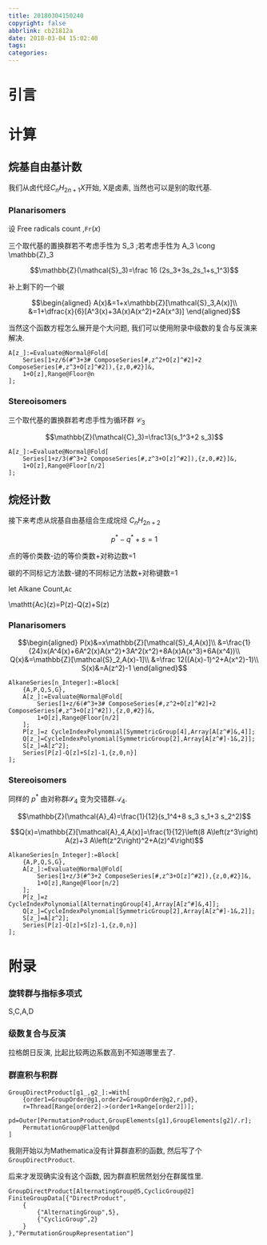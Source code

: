 ```yaml
---
title: 20180304150240
copyright: false
abbrlink: cb21812a
date: 2018-03-04 15:02:40
tags:
categories:
---
```


# 引言

# 计算

## 烷基自由基计数

我们从卤代烃$C_nH_{2n+1}X$开始, X是卤素, 当然也可以是别的取代基.

### Planarisomers

设 Free radicals count ,$\mathtt{Fr}(x)$

三个取代基的置换群若不考虑手性为 S_3 ;若考虑手性为 A_3 \cong \mathbb{Z}_3

$$\mathbb{Z}(\mathcal{S}_3)=\frac 16 (2s_3+3s_2s_1+s_1^3)$$

补上剩下的一个碳

$$\begin{aligned}
A(x)&=1+x\mathbb{Z}[\mathcal{S}_3,A(x)]\\
&=1+\dfrac{x}{6}[A^3(x)+3A(x)A(x^2)+2A(x^3)]
\end{aligned}$$

当然这个函数方程怎么展开是个大问题, 我们可以使用附录中级数的复合与反演来解决.

```mma
A[z_]:=Evaluate@Normal@Fold[
    Series[1+z/6(#^3+3# ComposeSeries[#,z^2+O[z]^#2]+2 ComposeSeries[#,z^3+O[z]^#2]),{z,0,#2}]&,
    1+O[z],Range@Floor@n
];
```

### Stereoisomers

三个取代基的置换群若考虑手性为循环群 $\mathcal{C}_3$

$$\mathbb{Z}(\mathcal{C}_3)=\frac13(s_1^3+2 s_3)$$

```mma
A[z_]:=Evaluate@Normal@Fold[
    Series[1+z/3(#^3+2 ComposeSeries[#,z^3+O[z]^#2]),{z,0,#2}]&,
    1+O[z],Range@Floor[n/2]
];
```

## 烷烃计数

接下来考虑从烷基自由基组合生成烷烃 $C_nH_{2n+2}$

$$p^*-q^*+s=1$$

点的等价类数-边的等价类数+对称边数=1

碳的不同标记方法数-键的不同标记方法数+对称键数=1

let Alkane Count,$\mathtt{Ac}$

\mathtt{Ac}(z)=P(z)-Q(z)+S(z)

### Planarisomers



$$\begin{aligned}
P(x)&=x\mathbb{Z}[\mathcal{S}_4,A(x)]\\
&=\frac{1}{24}x(A^4(x)+6A^2(x)A(x^2)+3A^2(x^2)+8A(x)A(x^3)+6A(x^4))\\
Q(x)&=\mathbb{Z}[\mathcal{S}_2,A(x)-1]\\
&=\frac 12((A(x)-1)^2+A(x^2)-1)\\
S(x)&=A(z^2)-1
\end{aligned}$$

```mma
AlkaneSeries[n_Integer]:=Block[
    {A,P,Q,S,G},
    A[z_]:=Evaluate@Normal@Fold[
        Series[1+z/6(#^3+3# ComposeSeries[#,z^2+O[z]^#2]+2 ComposeSeries[#,z^3+O[z]^#2]),{z,0,#2}]&,
        1+O[z],Range@Floor[n/2]
    ];
    P[z_]=z CycleIndexPolynomial[SymmetricGroup[4],Array[A[z^#]&,4]];
    Q[z_]=CycleIndexPolynomial[SymmetricGroup[2],Array[A[z^#]-1&,2]];
    S[z_]=A[z^2];
    Series[P[z]-Q[z]+S[z]-1,{z,0,n}]
];
```



### Stereoisomers

同样的 $p^*$ 由对称群$\mathcal{S}_4$ 变为交错群$\mathcal{A}_4$.

$$\mathbb{Z}(\mathcal{A}_4)=\frac{1}{12}(s_1^4+8 s_3 s_1+3 s_2^2)$$

$$Q(x)=\mathbb{Z}[\mathcal{A}_4,A(x)]=\frac{1}{12}\left(8 A\left(z^3\right) A(z)+3 A\left(z^2\right)^2+A(z)^4\right)$$

```mma
AlkaneSeries[n_Integer]:=Block[
    {A,P,Q,S,G},
    A[z_]:=Evaluate@Normal@Fold[
        Series[1+z/3(#^3+2 ComposeSeries[#,z^3+O[z]^#2]),{z,0,#2}]&,
        1+O[z],Range@Floor[n/2]
    ];
    P[z_]=z CycleIndexPolynomial[AlternatingGroup[4],Array[A[z^#]&,4]];
    Q[z_]=CycleIndexPolynomial[SymmetricGroup[2],Array[A[z^#]-1&,2]];
    S[z_]=A[z^2];
    Series[P[z]-Q[z]+S[z]-1,{z,0,n}]
];
```

# 附录

### 旋转群与指标多项式

S,C,A,D


### 级数复合与反演

拉格朗日反演, 比起比较两边系数高到不知道哪里去了.

### 群直积与积群

```mma
GroupDirectProduct[g1_,g2_]:=With[
    {order1=GroupOrder@g1,order2=GroupOrder@g2,r,pd},
    r=Thread[Range[order2]->(order1+Range[order2])];
    pd=Outer[PermutationProduct,GroupElements[g1],GroupElements[g2]/.r];
    PermutationGroup@Flatten@pd
]
```

我刚开始以为Mathematica没有计算群直积的函数, 然后写了个`GroupDirectProduct`.

后来才发现确实没有这个函数, 因为群直积居然划分在群属性里.

```mma
GroupDirectProduct[AlternatingGroup@5,CyclicGroup@2]
FiniteGroupData[{"DirectProduct",
    {
        {"AlternatingGroup",5},
        {"CyclicGroup",2}
    }
},"PermutationGroupRepresentation"]
```



